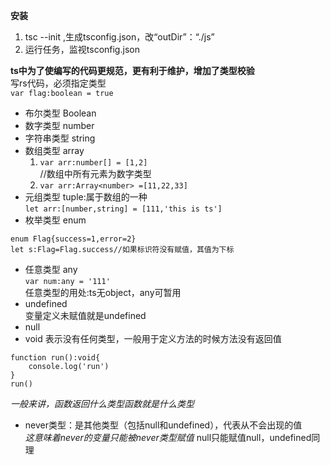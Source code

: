 **安装**  
1. tsc --init ,生成tsconfig.json，改“outDir”：“./js”  
2. 运行任务，监视tsconfig.json  

**ts中为了使编写的代码更规范，更有利于维护，增加了类型校验**  
写rs代码，必须指定类型  
`var flag:boolean = true`
+ 布尔类型 Boolean
+ 数字类型 number  
+ 字符串类型 string  
+ 数组类型 array  
  1. `var arr:number[] = [1,2]`  
  //数组中所有元素为数字类型  
  2. `var arr:Array<number> =[11,22,33]`  
+ 元组类型 tuple:属于数组的一种  
  `let arr:[number,string] = [111,'this is ts']`  
+ 枚举类型 enum  
```
enum Flag{success=1,error=2}  
let s:Flag=Flag.success//如果标识符没有赋值，其值为下标
```  
+ 任意类型 any  
 `var num:any = '111'`  
 任意类型的用处:ts无object，any可暂用  
+ undefined  
变量定义未赋值就是undefined  
+ null
+ void 表示没有任何类型，一般用于定义方法的时候方法没有返回值  
```
function run():void{
	console.log('run')
}
run()
```
*一般来讲，函数返回什么类型函数就是什么类型*  
+ never类型：是其他类型（包括null和undefined），代表从不会出现的值    
 *这意味着never的变量只能被never类型赋值*
 null只能赋值null，undefined同理